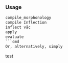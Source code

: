### Usage
```cmd
compile_morphonology
compile Inflection
inflect vāc
apply
evaluate
```cmd
Or, alternatively, simply
```
test
```
